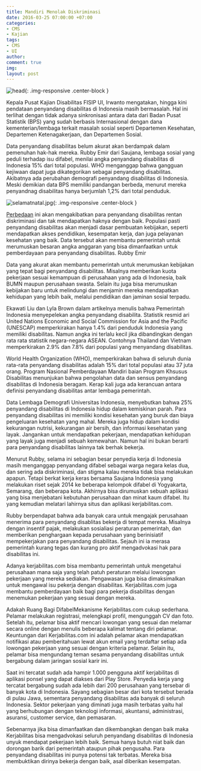 ```yaml
---
title: Mandiri Menolak Diskriminasi
date: 2016-03-25 07:00:00 +07:00
categories:
- CMS
- Kajian
tags:
- CMS
- UI
author: 
comment: true
img: 
layout: post
---
```


![head](https://riosatria.github.io/ciptamedia/static/img/blog/header_1.png){: .img-responsive .center-block }

Kepala Pusat Kajian Disabilitas FISIP UI, Irwanto mengatakan, hingga kini pendataan penyandang disabilitas di Indonesia masih bermasalah. Hal ini terlihat dengan tidak adanya sinkronisasi antara data dari Badan Pusat Statistik (BPS) yang sudah berbasis Internasional dengan dana kementerian/lembaga terkait masalah sosial seperti Departemen Kesehatan, Departemen Ketenagakerjaan, dan Departemen Sosial.

Data penyandang disabilitas belum akurat akan berdampak dalam pemenuhan hak-hak mereka. Rubby Emir dari Saujana, lembaga sosial yang peduli terhadap isu difabel, menilai angka penyandang disabilitas di Indonesia 15% dari total populasi. WHO menganggap bahwa gangguan kejiwaan dapat juga dikategorikan sebagai penyandang disabilitas. Akibatnya ada perubahan demografi penyandang disabilitas di Indonesia. Meski demikian data BPS memiliki pandangan berbeda, menurut mereka penyandnag disabilitas hanya berjumlah 1,2% dari total penduduk.

![selamatnatal.jpg](/uploads/selamatnatal.jpg){: .img-responsive .center-block }

[Perbedaan](www.google.com) ini akan mengakibatkan para penyandang disabilitas rentan diskriminasi dan tak mendapatkan haknya dengan baik. Populasi pasti penyandang disabilitas akan menjadi dasar pembuatan kebijakan, seperti mendapatkan akses pendidikan, kesempatan kerja, dan juga pelayanan kesehatan yang baik. Data tersebut akan membantu pemerintah untuk merumuskan besaran angka anggaran yang bisa dimanfaatkan untuk pemberdayaan para penyandang disabilitas.
Rubby Emir

Data yang akurat akan membantu pemerintah untuk merumuskan kebijakan yang tepat bagi penyandang disabilitas. Misalnya memberikan kuota pekerjaan sesuai kemampuan di perusahaan yang ada di Indonesia, baik BUMN maupun perusahaan swasta. Selain itu juga bisa merumuskan kebijakan baru untuk melindungi dan menjamin mereka mendapatkan kehidupan yang lebih baik, melalui pendidikan dan jaminan sosial terpadu.

Ekawati Liu dan Lyla Brown dalam artikelnya menulis bahwa Pemerintah Indonesia menyepelekan angka penyandang disabilita. Statistik resmid ari United Nations Economic and Social Commission for Asia and the Pacific (UNESCAP) memperkirakan hanya 1.4% dari penduduk Indonesia yang memiliki disabilitas. Namun angka ini terlalu kecil jika dibandingkan dengan rata rata statistik negara-negara ASEAN. Contohnya Thailand dan Vietnam memperkirakan 2.9% dan 7.8% dari populasi yang menyandang disabilitas.

World Health Organization (WHO), memperkirakan bahwa di seluruh dunia rata-rata penyandang disabilitas adalah 15% dari total populasi atau 37 juta orang. Program Nasional Pemberdayaan Mandiri baian Program Khsusus Disabilitas menunjukan bahwa pengolahan data dan sensus penyandang disabilitas di Indonesia beragam. Kerap kali juga ada kerancuan antara definisi penyandang disabilitas antar lembaga pemerintah.

Data Lembaga Demografi Universitas Indonesia, menyebutkan bahwa 25% penyandang disabilitas di Indonesia hidup dalam kemiskinan parah. Para penyandang disabilitas ini memiliki kondisi kesehatan yang buruk dan biaya pengeluaran kesehatan yang mahal. Mereka juga hidup dalam kondisi kekurangan nutrisi, kekurangan air bersih, dan informasi kesehatan yang layak. Jangankan untuk mendapatkan pekerjaan, mendapatkan kehidupan yang layak juga menjadi sebuah kemewahan. Namun hal ini bukan berarti para penyandang disabilitas lainnya tak berhak bekerja.

Menurut Rubby, selama ini sebagian besar penyedia kerja di Indonesia masih menganggap penyandang difabel sebagai warga negara kelas dua, dan sering ada diskriminasi, dan stigma kalau mereka tidak bisa melakukan apapun. Tetapi berkat kerja keras bersama Saujana Indonesia yang melakukan riset sejak 2014 ke beberapa kelompok difabel di Yogyakarta, Semarang, dan beberapa kota. Akhirnya bisa dirumuskan sebuah aplikasi yang bisa menjebatani kebutuhan perusahaan dan minat kaum difabel. Itu yang kemudian melatari lahirnya situs dan aplikasi kerjabilitas.com.

Rubby berpendapat bahwa ada banyak cara untuk mengajak perusahaan menerima para penyandang disablitas bekerja di tempat mereka. Misalnya dengan insentif pajak, melakukan sosialiasi peraturan pemerintah, dan memberikan penghargaan kepada perusahaan yang berinisiatif mempekerjakan para penyandang disabilitas. Sejauh ini ia merasa pemerintah kurang tegas dan kurang pro aktif mengadvokasi hak para disabilitas ini.

Adanya kerjabilitas.com bisa membantu pemerintah untuk mengetahui perusahaan mana saja yang telah patuh peraturan melalui lowongan pekerjaan yang mereka sediakan. Pengawasan juga bisa dimaksimalkan untuk mengawal isu pekerja dengan disabilitas. Kerjabilitas.com juga membantu pemberdayaan baik bagi para pekerja disabilitas dengan menemukan pekerjaan yang sesuai dengan mereka.

Adakah Ruang Bagi DifabelMekanisme Kerjabilitas.com cukup sederhana. Pelamar melakukan registrasi, melengkapi profil, mengunggah CV dan foto. Setelah itu, pelamar bisa aktif mencari lowongan yang sesuai dan melamar secara online dengan menulis beberapa kalimat tentang diri pelamar. Keuntungan dari Kerjabilitas.com ini adalah pelamar akan mendapatkan notifikasi atau pemberitahuan lewat akun email yang terdaftar setiap ada lowongan pekerjaan yang sesuai dengan kriteria pelamar. Selain itu, pelamar bisa mengundang teman sesama penyandang disabilitas untuk bergabung dalam jaringan sosial karir ini.

Saat ini tercatat sudah ada hampir 1.000 pengguna aktif kerjabilitas di aplikasi ponsel yang dapat diakses dari Play Store. Penyedia kerja yang tercatat bergabung sudah ada lebih dari 200 perusahaan yang tersebar di banyak kota di Indonesia. Sayang sebagian besar dari kota tersebut berada di pulau Jawa, sementara penyandang disabilitas ada banyak di seluruh Indonesia. Sektor pekerjaan yang diminati juga masih terbatas yaitu hal yang berhubungan dengan teknologi informasi, akuntansi, administrasi, asuransi, customer service, dan pemasaran.

Sebenarnya jika bisa dimanfaatkan dan dikembangkan dengan baik maka Kerjabilitas bisa mengadvokasi seluruh penyandang disabilitas di Indonesia unyuk mendapat pekerjaan lebih baik. Semua hanya butuh niat baik dan dorongan barik dari pemerintah ataupun pihak pengusaha. Para penyandang disabilitas ini punya potensi tak terbatas. Mereka bisa membuktikan dirinya bekerja dengan baik, asal diberikan kesempatan.

